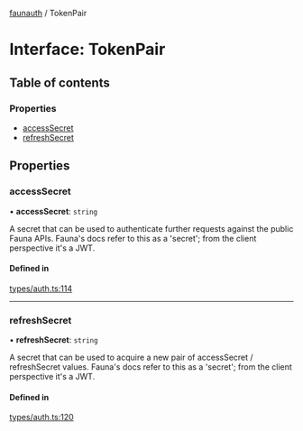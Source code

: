 [faunauth](../index.md) / TokenPair

# Interface: TokenPair

## Table of contents

### Properties

- [accessSecret](TokenPair.md#accesssecret)
- [refreshSecret](TokenPair.md#refreshsecret)

## Properties

### accessSecret

• **accessSecret**: `string`

A secret that can be used to authenticate further requests against the public Fauna APIs.
Fauna's docs refer to this as a 'secret'; from the client perspective it's a JWT.

#### Defined in

[types/auth.ts:114](https://github.com/alexnitta/faunauth/blob/bbbbd0c/src/types/auth.ts#L114)

___

### refreshSecret

• **refreshSecret**: `string`

A secret that can be used to acquire a new pair of accessSecret / refreshSecret values.
Fauna's
docs refer to this as a 'secret'; from the client perspective it's a JWT.

#### Defined in

[types/auth.ts:120](https://github.com/alexnitta/faunauth/blob/bbbbd0c/src/types/auth.ts#L120)
